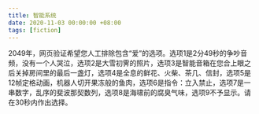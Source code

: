 ```yaml
---
title: 智能系统
date: 2020-11-03 00:00:00 +08:00
tags: [fiction]
---
```


2049年，网页验证希望您人工排除包含“爱”的选项。选项1是2分49秒的争吵音频，没有一个人哭泣，选项2是大雪初霁的照片，选项3是智能音箱在您合上眼之后关掉房间里的最后一盏灯，选项4是全息的鲜花、火柴、茶几、信封，选项5是12帧定格动画，机器人切开果冻般的鱼肉，选项6是指令：立入禁止，选项7是一串数字，乱序的斐波那契数列，选项8是海啸前的腐臭气味，选项9不予显示。请在30秒内作出选择。
